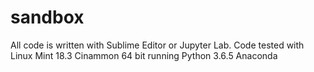 # sandbox

All code is written with Sublime Editor or Jupyter Lab.
Code tested with Linux Mint 18.3 Cinammon 64 bit running Python 3.6.5 Anaconda
